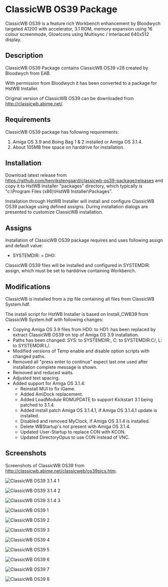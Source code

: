 # ClassicWB OS39 Package

ClassicWB OS39 is a feature rich Workbench enhancement by Bloodwych targeted A1200 with accelerator, 3.1 ROM, memory expansion using 16 colour screenmode, GlowIcons using Multisync / Interlaced 640x512 display.

## Description

ClassicWB OS39 Package contains ClassicWB OS39 v28 created by Bloodwych from EAB. 

With permission from Bloodwych it has been converted to a package for HstWB Installer.

Original version of ClassicWB OS39 can be downloaded from http://classicwb.abime.net/.

## Requirements

ClassicWB OS39 package has following requirements:

1. Amiga OS 3.9 and Boing Bag 1 & 2 installed or Amiga OS 3.1.4.
2. About 105MB free space on harddrive for installation.

## Installation

Download latest release from https://github.com/henrikstengaard/classicwb-os39-package/releases and copy it to HstWB Installer "packages" directory, which typically is "c:\Program Files (x86)\HstWB Installer\Packages".

Installation through HstWB Installer will install and configure ClassicWB OS39 package using defined assigns.
During installation dialogs are presented to customize ClassicWB installation.

## Assigns

Installation of ClassicWB OS39 package requires and uses following assign and default value:

- SYSTEMDIR: = DH0:

ClassicWB OS39 files will be installed and configured in SYSTEMDIR: assign, which must be set to harddrive containing Workbench.

## Modifications

ClassicWB is installed from a zip file containing all files from ClassicWB System.hdf.

The install script for HstWB Installer is based on Install_CWB39 from ClassicWB System.hdf with following changes:

- Copying Amiga OS 3.9 files from HD0: to HD1: has been replaced by extract ClassicWB OS39 on top of Amiga OS 3.9 installation.
- Paths has been changed: SYS: to SYSTEMDIR:, C: to SYSTEMDIR:C/, L: to SYSTEMDIR:L/.
- Modified versions of Temp enable and disable option scripts with changed paths.
- Removed all "press enter to continue" expect last one used after installation complete message is shown.
- Removed and reduced waits.
- Adjusted text spacing.
- Added support for Amiga OS 3.1.4:
  - Reinstall MUI to fix iGame.
  - Added AmiDock replacement.
  - Added LoadModule ROMUPDATE to support Kickstart 3.1 being patched to 3.1.4.
  - Added install patch Amiga OS 3.1.4.1, if Amiga OS 3.1.4.1 update is installed.
  - Disabled and removed MyClock, if Amiga OS 3.1.4 is installed.
  - Delete WBStartup's not present with Amiga OS 3.1.4.
  - Updated User-Startup to replace CON with KCON.
  - Updated DirectoryOpus to use CON instead of VNC.

## Screenshots

Screenshots of ClassicWB OS39 from http://classicwb.abime.net/classicweb/os39pics.htm.

![ClassicWB OS39 3.1.4 1](screenshots/classicwb_os39_3.1.4_1.png?raw=true)

![ClassicWB OS39 3.1.4 2](screenshots/classicwb_os39_3.1.4_2.png?raw=true)

![ClassicWB OS39 3.1.4 3](screenshots/classicwb_os39_3.1.4_3.png?raw=true)

![ClassicWB OS39 1](screenshots/classicwb_os39_1.png?raw=true)

![ClassicWB OS39 2](screenshots/classicwb_os39_2.png?raw=true)

![ClassicWB OS39 3](screenshots/classicwb_os39_3.png?raw=true)

![ClassicWB OS39 4](screenshots/classicwb_os39_4.png?raw=true)

![ClassicWB OS39 5](screenshots/classicwb_os39_5.png?raw=true)

![ClassicWB OS39 6](screenshots/classicwb_os39_6.png?raw=true)

![ClassicWB OS39 7](screenshots/classicwb_os39_7.png?raw=true)

![ClassicWB OS39 8](screenshots/classicwb_os39_8.png?raw=true)